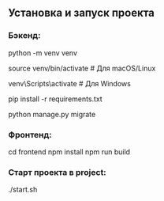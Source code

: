 ## Установка и запуск проекта

### Бэкенд:

python -m venv venv

source venv/bin/activate  # Для macOS/Linux

venv\Scripts\activate     # Для Windows

pip install -r requirements.txt

python manage.py migrate

### Фронтенд:
cd frontend
npm install
npm run build

### Старт проекта в project:

./start.sh
